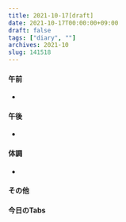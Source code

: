 ```yaml
---
title: 2021-10-17[draft]
date: 2021-10-17T00:00:00+09:00
draft: false
tags: ["diary", ""]
archives: 2021-10
slug: 141518
---
```

#### 午前
- 
#### 午後
- 
#### 体調
- 
#### その他
#### 今日のTabs
